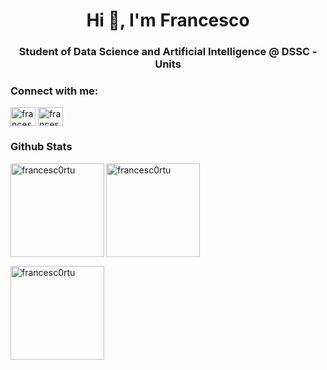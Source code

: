 <h1 align="center">Hi 👋, I'm Francesco</h1>
<h3 align="center">Student of Data Science and Artificial Intelligence @ DSSC - Units</h3>

<h3 align="left">Connect with me:</h3>
<p align="left">
<a href="https://linkedin.com/in/francesco-ortu-a37038202" target="blank"><img align="center" src="https://raw.githubusercontent.com/rahuldkjain/github-profile-readme-generator/master/src/images/icons/Social/linked-in-alt.svg" alt="francescortu" height="30" width="40" /></a>
<a href="https://instagram.com/francescortu" target="blank"><img align="center" src="https://raw.githubusercontent.com/rahuldkjain/github-profile-readme-generator/master/src/images/icons/Social/instagram.svg" alt="francescortu" height="30" width="40" /></a>
</p>

### Github Stats

<p><img align="left" src="https://github-readme-stats.vercel.app/api/top-langs?username=francesc0rtu&show_icons=true&locale=en&layout=compact&theme=cobalt" alt="francesc0rtu"  height="150" />

<img align="center" src="https://github-readme-stats.vercel.app/api?username=francesc0rtu&show_icons=true&locale=en&theme=cobalt" alt="francesc0rtu" height="150" /></p>

<p><img align="left" src="http://github-readme-streak-stats.herokuapp.com?user=Francesc0rtu&theme=cobalt" alt="francesc0rtu" height="150" /></p>

